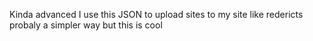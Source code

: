 Kinda advanced I use this JSON to upload sites to my site like redericts probaly a simpler way but this is cool
